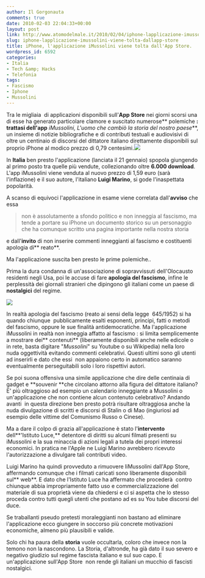 ```yaml
---
author: Il Gorgonauta
comments: true
date: 2010-02-03 22:04:33+00:00
layout: post
link: http://www.atomodelmale.it/2010/02/04/iphone-lapplicazione-imussolini-viene-tolta-dallapp-store/
slug: iphone-lapplicazione-imussolini-viene-tolta-dallapp-store
title: iPhone, l'applicazione iMussolini viene tolta dall'App Store.
wordpress_id: 6592
categories:
- Italia
- Tech &amp; Hacks
- Telefonia
tags:
- Fascismo
- Iphone
- Mussolini
---
```


Tra le migliaia  di applicazioni disponibili sull'**App Store** nei giorni scorsi una di esse ha generato particolare clamore e suscitato numerose** polemiche **: trattasi dell'app** _iMussolini, L'uomo che cambiò la storia del nostro paese_**, un insieme di notizie bibliografiche e di contributi testuali e audiovisivi di oltre un centinaio di discorsi del dittatore italiano direttamente disponibili sul proprio iPhone al modico prezzo di 0,79 centesimi.[![](http://www.atomodelmale.it/wp-content/uploads/2010/02/iMussolini-300x212.jpg)](http://www.atomodelmale.it/wp-content/uploads/2010/02/iMussolini.jpg)

In **Italia** ben presto l'applicazione (lanciata il 21 gennaio) spopola giungendo al primo posto tra quelle più vendute, collezionando oltre **6.000 download**. L'app iMussolini viene venduta al nuovo prezzo di 1,59 euro (sarà l'inflazione) e il suo autore, l'italiano **Luigi Marino**, si gode l'inaspettata popolarità.

A scanso di equivoci l'applicazione in esame viene correlata dall'**avviso** che essa


<blockquote>non è assolutamente a sfondo politico e non inneggia al fascismo, ma tende a  portare su iPhone un documento storico su un personaggio che ha  comunque scritto una pagina importante nella nostra storia</blockquote>


e dall'**invito** di non inserire commenti inneggianti al fascismo e costituenti apologia di** reato**.

Ma l'applicazione suscita ben presto le prime polemiche..

<!-- more -->


Prima la dura condanna di un'associazione di sopravvissuti dell'Olocausto residenti negli Usa, poi le accuse di fare **apologia del fascismo**, infine le perplessità dei giornali stranieri che dipingono gli italiani come un paese di **nostalgici** del regime.

[![](http://www.atomodelmale.it/wp-content/uploads/2010/02/app-store-300x261.jpg)](http://www.atomodelmale.it/wp-content/uploads/2010/02/app-store.jpg)

In realtà apologia del fascismo (reato ai sensi della legge  645/1952) si ha quando chiunque  pubblicamente esalti esponenti, principi, fatti o metodi del  fascismo, oppure le sue finalità antidemocratiche. Ma l'applicazione iMussolini in realtà non inneggia affatto al fascismo : si limita semplicemente a mostrare dei** contenuti** (liberamente disponibili anche nelle edicole o in rete, basta digitare "_Mussolini_" su Youtube o su Wikipedia) nella loro nuda oggettività evitando commenti celebrativi. Questi ultimi sono gli utenti ad inserirli e dato che essi  non appaiono certo in automatico saranno eventualmente perseguitabili solo i loro rispettivi autori.

Se poi suona offensiva una simile applicazione che dire delle centinaia di gadget e **souvenir **che circolano attorno alla figura del dittatore italiano? E' più oltraggioso ad esempio un calendario inneggiante a Mussolini o un'applicazione che non contiene alcun contenuto celebrativo? Andando avanti  in questa direzione ben presto potrà risultare oltraggiosa anche la nuda divulgazione di scritti e discorsi di Stalin o di Mao (ingiuriosi ad esempio delle vittime del Comunismo Russo o Cinese).

Ma a dare il colpo di grazia all'applicazione è stato l'**intervento** dell**'Istituto Luce,** detentore di diritti su alcuni filmati presenti su iMussolini e la sua minaccia di azioni legali a tutela dei propri interessi economici. In pratica ne l'Apple ne Luigi Marino avrebbero ricevuto l'autorizzazione a divulgare tali contributi video.

Luigi Marino ha quindi provveduto a rimuovere IiMussolini dall'App Store, affermando comunque che i filmati caricati sono liberamente disponibili sul** web**. E dato che l'Istituto Luce ha affermato che procederà  contro chiunque abbia impropriamente fatto uso e commercializzazione del materiale di sua proprietà viene da chiedersi e ci si aspetta che lo stesso proceda contro tutti quegli utenti che postano ad es su You tube discorsi del duce.

Se traballanti pseudo pretesti moraleggianti non bastano ad eliminare l'applicazione ecco giungere in soccorso più concrete motivazioni economiche, almeno più plausibili e valide.

Solo chi ha paura della **storia** vuole occultarla, coloro che invece non la temono non la nascondono. La Storia, d'altronde, ha già dato il suo severo e negativo giudizio sul regime fascista italiano e sul suo capo. E un'applicazione sull'App Store  non rende gli italiani un mucchio di fascisti nostalgici.
